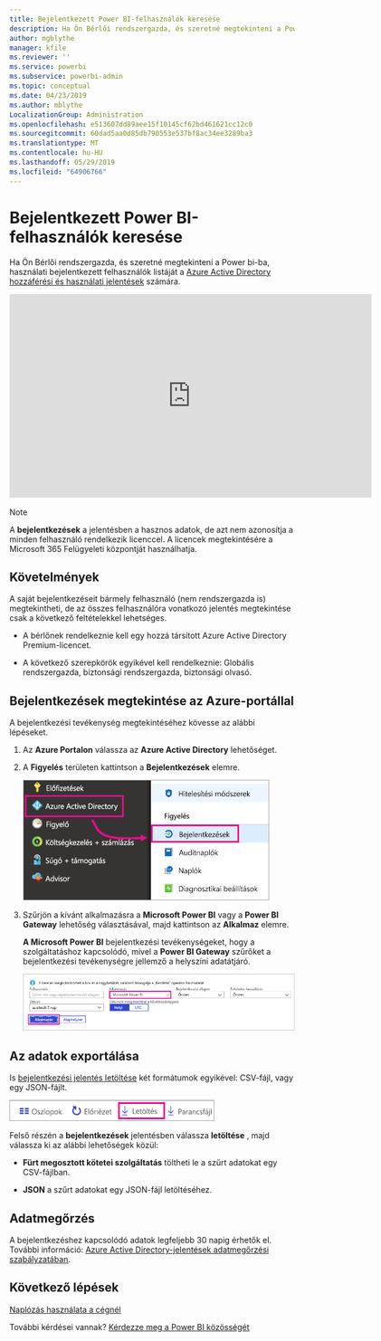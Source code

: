 ```yaml
---
title: Bejelentkezett Power BI-felhasználók keresése
description: Ha Ön Bérlői rendszergazda, és szeretné megtekinteni a Power BI-bA bejelentkezett felhasználók listáját, az Azure Active Directory hozzáférési és használati jelentések segítségével nagyobb láthatóságot érhet el.
author: mgblythe
manager: kfile
ms.reviewer: ''
ms.service: powerbi
ms.subservice: powerbi-admin
ms.topic: conceptual
ms.date: 04/23/2019
ms.author: mblythe
LocalizationGroup: Administration
ms.openlocfilehash: e513607dd89aee15f10145cf62bd461621cc12c0
ms.sourcegitcommit: 60dad5aa0d85db790553e537bf8ac34ee3289ba3
ms.translationtype: MT
ms.contentlocale: hu-HU
ms.lasthandoff: 05/29/2019
ms.locfileid: "64906766"
---
```

# <a name="find-power-bi-users-that-have-signed-in"></a>Bejelentkezett Power BI-felhasználók keresése

Ha Ön Bérlői rendszergazda, és szeretné megtekinteni a Power bi-ba, használati bejelentkezett felhasználók listáját a [Azure Active Directory hozzáférési és használati jelentések](/azure/active-directory/reports-monitoring/concept-sign-ins) számára.

<iframe width="640" height="360" src="https://www.youtube.com/embed/1AVgh9w9VM8?showinfo=0" frameborder="0" allowfullscreen></iframe>

> [!NOTE]
> A **bejelentkezések** a jelentésben a hasznos adatok, de azt nem azonosítja a minden felhasználó rendelkezik licenccel. A licencek megtekintésére a Microsoft 365 Felügyeleti központját használhatja.

## <a name="requirements"></a>Követelmények

A saját bejelentkezéseit bármely felhasználó (nem rendszergazda is) megtekintheti, de az összes felhasználóra vonatkozó jelentés megtekintése csak a következő feltételekkel lehetséges.

* A bérlőnek rendelkeznie kell egy hozzá társított Azure Active Directory Premium-licencet.

* A következő szerepkörök egyikével kell rendelkeznie: Globális rendszergazda, biztonsági rendszergazda, biztonsági olvasó.

## <a name="use-the-azure-portal-to-view-sign-ins"></a>Bejelentkezések megtekintése az Azure-portállal

A bejelentkezési tevékenység megtekintéséhez kövesse az alábbi lépéseket.

1. Az **Azure Portalon** válassza az **Azure Active Directory** lehetőséget.

1. A **Figyelés** területen kattintson a **Bejelentkezések** elemre.
   
    ![Képernyőkép: az Azure felhasználói felületén, a kiemelt Azure Active Directory és a bejelentkezések lehetőségekkel.](media/service-admin-access-usage/azure-portal-sign-ins.png)

1. Szűrjön a kívánt alkalmazásra a **Microsoft Power BI** vagy a **Power BI Gateway** lehetőség választásával, majd kattintson az **Alkalmaz** elemre.

    **A Microsoft Power BI** bejelentkezési tevékenységeket, hogy a szolgáltatáshoz kapcsolódó, mivel a **Power BI Gateway** szűrőket a bejelentkezési tevékenységre jellemző a helyszíni adatátjáró.
   
    ![Képernyőkép – a bejelentkezések szűrő a kiemelt alkalmazások mezőt.](media/service-admin-access-usage/sign-in-filter.png)

## <a name="export-the-data"></a>Az adatok exportálása

Is [bejelentkezési jelentés letöltése](/azure/active-directory/reports-monitoring/quickstart-download-sign-in-report) két formátumok egyikével: CSV-fájl, vagy egy JSON-fájlt.

![Képernyőfelvétel a Letöltés gombra.](media/service-admin-access-usage/download-sign-in-data-csv.png)

Felső részén a **bejelentkezések** jelentésben válassza **letöltése** , majd válassza ki az alábbi lehetőségek közül:

* **Fürt megosztott kötetei szolgáltatás** töltheti le a szűrt adatokat egy CSV-fájlban.

* **JSON** a szűrt adatokat egy JSON-fájl letöltéséhez.

## <a name="data-retention"></a>Adatmegőrzés

A bejelentkezéshez kapcsolódó adatok legfeljebb 30 napig érhetők el. További információ: [Azure Active Directory-jelentések adatmegőrzési szabályzatában](/azure/active-directory/reports-monitoring/reference-reports-data-retention).

## <a name="next-steps"></a>Következő lépések

[Naplózás használata a cégnél](service-admin-auditing.md)

További kérdései vannak? [Kérdezze meg a Power BI közösségét](https://community.powerbi.com/)